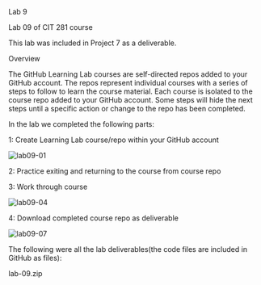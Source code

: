 Lab 9

Lab 09 of CIT 281 course

This lab was included in Project 7 as a deliverable.

Overview

The GitHub Learning Lab courses are self-directed repos added to your GitHub account. The repos represent individual courses with a series of steps to follow to learn the course material. Each course is isolated to the course repo added to your GitHub account. Some steps will hide the next steps until a specific action or change to the repo has been completed.

In the lab we completed the following parts:

1: Create Learning Lab course/repo within your GitHub account

![lab09-01](https://github.com/isigala4/cit281-lab9/assets/133719793/e4385f9d-f42f-402e-8315-4e558723b0a5)

2: Practice exiting and returning to the course from course repo

3: Work through course

![lab09-04](https://github.com/isigala4/cit281-lab9/assets/133719793/7fba7cb3-52ee-4db2-96df-7dc9bc47fa66)

4: Download completed course repo as deliverable

![lab09-07](https://github.com/isigala4/cit281-lab9/assets/133719793/5a64a55d-87c4-4c44-a307-630ab4f779bc)

The following were all the lab deliverables(the code files are included in GitHub as files):

lab-09.zip
